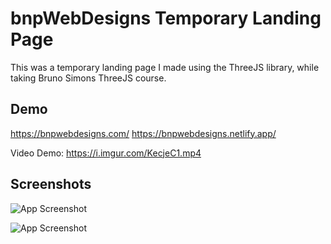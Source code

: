 # bnpWebDesigns Temporary Landing Page

This was a temporary landing page I made using the ThreeJS library, while taking Bruno Simons ThreeJS course.


## Demo

https://bnpwebdesigns.com/
https://bnpwebdesigns.netlify.app/

Video Demo:
https://i.imgur.com/KecjeC1.mp4


## Screenshots

![App Screenshot](https://i.imgur.com/zF0Ev7Q.png)

![App Screenshot](https://i.imgur.com/FPy6v1g.png)
  
